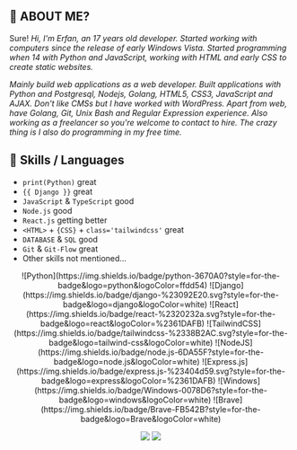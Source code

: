 
## 🤔 ABOUT ME?
Sure!
_Hi, I'm Erfan, an 17 years old developer. Started working with computers since the release of early Windows Vista. Started programming when 14 with Python and JavaScript, working with HTML and early CSS to create static websites._

_Mainly build web applications as a web developer. Built applications with Python and Postgresql, Nodejs, Golang, HTML5, CSS3, JavaScript and AJAX. Don't like CMSs but I have worked with WordPress. Apart from web, have Golang, Git, Unix Bash and Regular Expression experience. Also working as a freelancer so you're welcome to contact to hire. The crazy thing is I also do programming in my free time._

## 👯 Skills / Languages

- `print(Python)` great
- `{{ Django }}` great
- `JavaScript` & `TypeScript` good
- `Node.js` good
- `React.js` getting better
- `<HTML>` + `{CSS}` + `class='tailwindcss'` great
- `DATABASE` & `SQL` good
- `Git` & `Git-Flow` great
- Other skills not mentioned...

<p align="center">
![Python](https://img.shields.io/badge/python-3670A0?style=for-the-badge&logo=python&logoColor=ffdd54)
![Django](https://img.shields.io/badge/django-%23092E20.svg?style=for-the-badge&logo=django&logoColor=white)
![React](https://img.shields.io/badge/react-%2320232a.svg?style=for-the-badge&logo=react&logoColor=%2361DAFB)
![TailwindCSS](https://img.shields.io/badge/tailwindcss-%2338B2AC.svg?style=for-the-badge&logo=tailwind-css&logoColor=white)
![NodeJS](https://img.shields.io/badge/node.js-6DA55F?style=for-the-badge&logo=node.js&logoColor=white)
![Express.js](https://img.shields.io/badge/express.js-%23404d59.svg?style=for-the-badge&logo=express&logoColor=%2361DAFB)
![Windows](https://img.shields.io/badge/Windows-0078D6?style=for-the-badge&logo=windows&logoColor=white)
![Brave](https://img.shields.io/badge/Brave-FB542B?style=for-the-badge&logo=Brave&logoColor=white)
</p>

                    
<p align="center">
<a href="https://www.linkedin.com/in/erfan-sadeghinezhad" target="_blank" rel="noreferrer"><img src="https://img.shields.io/badge/linkedin-%230077B5.svg?style=for-the-badge&logo=linkedin&logoColor=white"></img></a>
<a href="http://www.instagram.com/itzerfun" target="_blank" rel="noreferrer"><img src="https://img.shields.io/badge/Instagram-%23E4405F.svg?style=for-the-badge&logo=Instagram&logoColor=white"></img></a>
</p>
